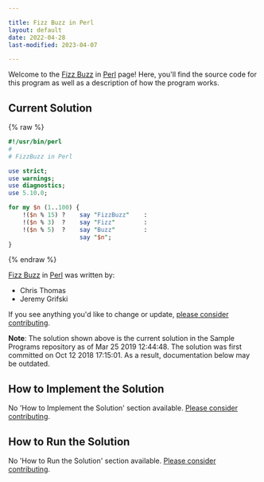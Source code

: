 ```yaml
---

title: Fizz Buzz in Perl
layout: default
date: 2022-04-28
last-modified: 2023-04-07

---
```


Welcome to the [Fizz Buzz](https://sampleprograms.io/projects/fizz-buzz) in [Perl](https://sampleprograms.io/languages/perl) page! Here, you'll find the source code for this program as well as a description of how the program works.

## Current Solution

{% raw %}

```perl
#!/usr/bin/perl
#
# FizzBuzz in Perl

use strict;
use warnings;
use diagnostics;
use 5.10.0;

for my $n (1..100) {
    !($n % 15) ?    say "FizzBuzz"    :
    !($n % 3)  ?    say "Fizz"        :
    !($n % 5)  ?    say "Buzz"        :
                    say "$n";
}
```

{% endraw %}

[Fizz Buzz](https://sampleprograms.io/projects/fizz-buzz) in [Perl](https://sampleprograms.io/languages/perl) was written by:

- Chris Thomas
- Jeremy Grifski

If you see anything you'd like to change or update, [please consider contributing](https://github.com/TheRenegadeCoder/sample-programs).

**Note**: The solution shown above is the current solution in the Sample Programs repository as of Mar 25 2019 12:44:48. The solution was first committed on Oct 12 2018 17:15:01. As a result, documentation below may be outdated.

## How to Implement the Solution

No 'How to Implement the Solution' section available. [Please consider contributing](https://github.com/TheRenegadeCoder/sample-programs-website).

## How to Run the Solution

No 'How to Run the Solution' section available. [Please consider contributing](https://github.com/TheRenegadeCoder/sample-programs-website).